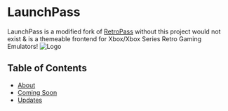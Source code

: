 # LaunchPass
LaunchPass is a modified fork of [RetroPass](https://github.com/retropassdev/RetroPass) without this project would not exist & is a themeable frontend for Xbox/Xbox Series Retro Gaming Emulators!
![Logo](https://github.com/Misunderstood-Wookiee/LaunchPass/blob/d14ac0b559bae1aae99185a8be933d4af86664f2/Docs/LaunchPass.webp)

## Table of Contents
- [About]()
- [Coming Soon](MYSTERY.md)
- [Updates](UPDATES.md)
